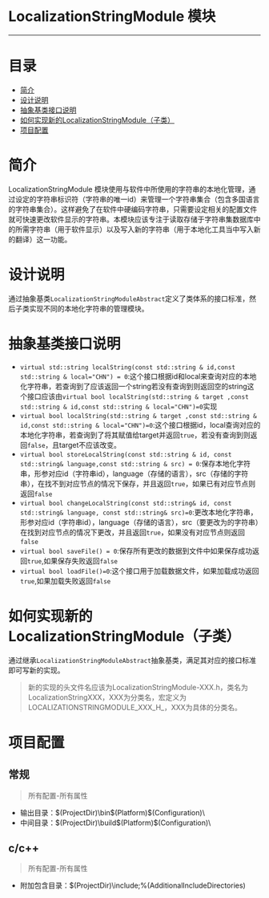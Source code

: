 # LocalizationStringModule 模块

---------

# 目录

- [简介](#简介)
- [设计说明](#设计说明)
- [抽象基类接口说明](#抽象基类接口说明)
- [如何实现新的LocalizationStringModule（子类）](#如何实现新的LocalizationStringModule（子类）)
- [项目配置](#项目配置)

# 简介

LocalizationStringModule 模块使用与软件中所使用的字符串的本地化管理，通过设定的字符串标识符（字符串的唯一id）来管理一个字符串集合（包含多国语言的字符串集合）。这样避免了在软件中硬编码字符串，只需要设定相关的配置文件就可快速更改软件显示的字符串。本模块应该专注于读取存储于字符串集数据库中的所需字符串（用于软件显示）以及写入新的字符串（用于本地化工具当中写入新的翻译）这一功能。

# 设计说明

通过抽象基类`LocalizationStringModuleAbstract`定义了类体系的接口标准，然后子类实现不同的本地化字符串的管理模块。

# 抽象基类接口说明

- `virtual std::string localString(const std::string & id,const std::string & local="CHN") = 0`:这个接口根据id和local来查询对应的本地化字符串，若查询到了应该返回一个string若没有查询到则返回空的string这个接口应该由`virtual bool localString(std::string & target ,const std::string & id,const std::string & local="CHN")=0`实现
- `virtual bool localString(std::string & target ,const std::string & id,const std::string & local="CHN")=0`:这个接口根据id，local查询对应的本地化字符串，若查询到了将其赋值给target并返回`true`，若没有查询到则返回`false`，且target不应该改变。
- `virtual bool storeLocalString(const std::string & id, const std::string& language,const std::string & src) = 0`:保存本地化字符串，形参对应id（字符串id），language（存储的语言），src（存储的字符串），在找不到对应节点的情况下保存，并且返回`true`，如果已有对应节点则返回`false`
- `virtual bool changeLocalString(const std::string& id, const std::string& language, const std::string& src)=0`:更改本地化字符串，形参对应id（字符串id），language（存储的语言），src（要更改为的字符串）在找到对应节点的情况下更改，并且返回`true`，如果没有对应节点则返回`false`
- `virtual bool saveFile() = 0`:保存所有更改的数据到文件中如果保存成功返回`true`,如果保存失败返回`false`
- `virtual bool loadFile()=0`:这个接口用于加载数据文件，如果加载成功返回`true`,如果加载失败返回`false`

# 如何实现新的LocalizationStringModule（子类）

通过继承`LocalizationStringModuleAbstract`抽象基类，满足其对应的接口标准即可写新的实现。

> 新的实现的头文件名应该为LocalizationStringModule-XXX.h，类名为LocalizationStringXXX，XXX为分类名，宏定义为LOCALIZATIONSTRINGMODULE_XXX_H_，XXX为具体的分类名。

# 项目配置

## 常规 

> 所有配置-所有属性

- 输出目录：$(ProjectDir)\bin\$(Platform)\$(Configuration)\
- 中间目录：$(ProjectDir)\build\$(Platform)\$(Configuration)\

## c/c++

> 所有配置-所有属性

- 附加包含目录：$(ProjectDir)\include;%(AdditionalIncludeDirectories)
